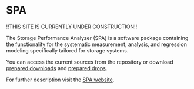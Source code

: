 SPA
===

!!THIS SITE IS CURRENTLY UNDER CONSTRUCTION!!

The Storage Performance Analyzer (SPA) is a software package containing the functionality for the systematic measurement, analysis, and regression modeling specifically tailored for storage systems. 

You can access the current sources from the repository or download <a href="https://sdqweb.ipd.kit.edu/eclipse/spa/releases/" target="_blank">prepared downloads</a> and <a href="https://sdqweb.ipd.kit.edu/eclipse/spa/drops/" target="_blank">prepared drops</a>.


For further description visit the <a href="http://storageperformanceanalyzer.github.io/SPA" target="_blank">SPA website</a>. 

